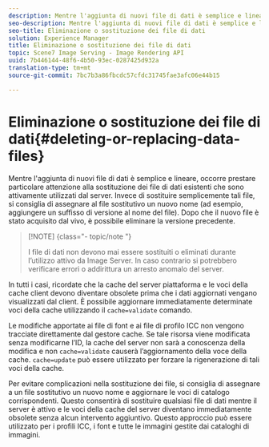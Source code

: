 ```yaml
---
description: Mentre l'aggiunta di nuovi file di dati è semplice e lineare, occorre prestare particolare attenzione alla sostituzione dei file di dati esistenti che sono attivamente utilizzati dal server. Invece di sostituire semplicemente tali file, si consiglia di assegnare al file sostitutivo un nuovo nome (ad esempio, aggiungere un suffisso di versione al nome del file). Dopo che il nuovo file è stato acquisito dal vivo, è possibile eliminare la versione precedente.
seo-description: Mentre l'aggiunta di nuovi file di dati è semplice e lineare, occorre prestare particolare attenzione alla sostituzione dei file di dati esistenti che sono attivamente utilizzati dal server. Invece di sostituire semplicemente tali file, si consiglia di assegnare al file sostitutivo un nuovo nome (ad esempio, aggiungere un suffisso di versione al nome del file). Dopo che il nuovo file è stato acquisito dal vivo, è possibile eliminare la versione precedente.
seo-title: Eliminazione o sostituzione dei file di dati
solution: Experience Manager
title: Eliminazione o sostituzione dei file di dati
topic: Scene7 Image Serving - Image Rendering API
uuid: 7b446144-48f6-4b50-93ec-0287425d932a
translation-type: tm+mt
source-git-commit: 7bc7b3a86fbcdc57cfdc31745fae3afc06e44b15

---
```



# Eliminazione o sostituzione dei file di dati{#deleting-or-replacing-data-files}

Mentre l&#39;aggiunta di nuovi file di dati è semplice e lineare, occorre prestare particolare attenzione alla sostituzione dei file di dati esistenti che sono attivamente utilizzati dal server. Invece di sostituire semplicemente tali file, si consiglia di assegnare al file sostitutivo un nuovo nome (ad esempio, aggiungere un suffisso di versione al nome del file). Dopo che il nuovo file è stato acquisito dal vivo, è possibile eliminare la versione precedente.

>[!NOTE] {class=&quot;- topic/note &quot;}
>
>I file di dati non devono mai essere sostituiti o eliminati durante l’utilizzo attivo da Image Server. In caso contrario si potrebbero verificare errori o addirittura un arresto anomalo del server.

In tutti i casi, ricordate che la cache del server piattaforma e le voci della cache client devono diventare obsolete prima che i dati aggiornati vengano visualizzati dal client. È possibile aggiornare immediatamente determinate voci della cache utilizzando il `cache=validate` comando.

Le modifiche apportate ai file di font e ai file di profilo ICC non vengono tracciate direttamente dal gestore cache. Se tale risorsa viene modificata senza modificarne l’ID, la cache del server non sarà a conoscenza della modifica e non `cache=validate` causerà l’aggiornamento della voce della cache. `cache=update` può essere utilizzato per forzare la rigenerazione di tali voci della cache.

Per evitare complicazioni nella sostituzione dei file, si consiglia di assegnare a un file sostitutivo un nuovo nome e aggiornare le voci di catalogo corrispondenti. Questo consentirà di sostituire qualsiasi file di dati mentre il server è attivo e le voci della cache del server diventano immediatamente obsolete senza alcun intervento aggiuntivo. Questo approccio può essere utilizzato per i profili ICC, i font e tutte le immagini gestite dai cataloghi di immagini.
